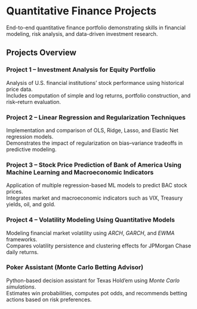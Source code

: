 # Quantitative Finance Projects
End-to-end quantitative finance portfolio demonstrating skills in financial modeling, risk analysis, and data-driven investment research.

## Projects Overview

### **Project 1 – Investment Analysis for Equity Portfolio**
Analysis of U.S. financial institutions’ stock performance using historical price data.  
Includes computation of simple and log returns, portfolio construction, and risk–return evaluation.

### **Project 2 – Linear Regression and Regularization Techniques**
Implementation and comparison of OLS, Ridge, Lasso, and Elastic Net regression models.  
Demonstrates the impact of regularization on bias–variance tradeoffs in predictive modeling.

### **Project 3 – Stock Price Prediction of Bank of America Using Machine Learning and Macroeconomic Indicators**
Application of multiple regression-based ML models to predict BAC stock prices.  
Integrates market and macroeconomic indicators such as VIX, Treasury yields, oil, and gold.

### **Project 4 – Volatility Modeling Using Quantitative Models**
Modeling financial market volatility using *ARCH*, *GARCH*, and *EWMA* frameworks.  
Compares volatility persistence and clustering effects for JPMorgan Chase daily returns.

### **Poker Assistant (Monte Carlo Betting Advisor)**
Python-based decision assistant for Texas Hold’em using *Monte Carlo simulations*.  
Estimates win probabilities, computes pot odds, and recommends betting actions based on risk preferences.
